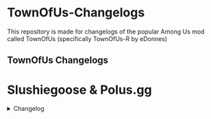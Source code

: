 # TownOfUs-Changelogs
This repository is made for changelogs of the popular Among Us mod called TownOfUs (specifically TownOfUs-R by eDonnes)


## TownOfUs Changelogs

# Slushiegoose & Polus.gg

<details>
  <summary> Changelog </summary>
  <details>
    <summary> v1.0.1 </summary>
    <ul> <li>Fixes errors of not being able to launch. </li> </ul>
  </details>
  <details>
    <summary> v1.0.2 </summary>
    <p> Fixes: </p>
    <ul>
      <li> The Swapper being unable to vote </li>
      <li> Mayor Vote Bank ending up negative </li>
      <li> Anonymous Voting not working when Mayor is in a game </li>
      <li> Chats not working in the lobby </li>
      <li> Sheriff desync (I think) </li>
      <li> Buttons being able to be used during meetings </li>
    </ul>
  </details>
  
  <details>
    <summary> v1.0.3 </summary>
    <p> Files: </p>
    <ul>
      <li> Engineer being able to fix every sabotage </li>
      <li> The Investigator being able to revive people voted out (and instead made it an option) </li>
